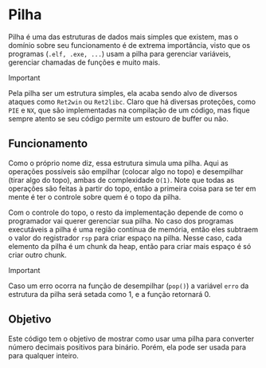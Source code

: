 # Pilha
Pilha é uma das estruturas de dados mais simples que existem, mas o domínio sobre seu funcionamento é de extrema importância, visto que os programas (`.elf, .exe, ...`) usam a pilha para gerenciar variáveis, gerenciar chamadas de funções e muito mais. 

> [!IMPORTANT]
> Pela pilha ser um estrutura simples, ela acaba sendo alvo de diversos ataques como `Ret2win` ou `Ret2libc`. Claro que há diversas proteções, como `PIE` e `NX`, que são implementadas na compilação de um código, mas fique sempre atento se seu código permite um estouro de buffer ou não.

## Funcionamento
Como o próprio nome diz, essa estrutura simula uma pilha. Aqui as operações possíveis são empilhar (colocar algo no topo) e desempilhar (tirar algo do topo), ambas de complexidade `O(1)`. Note que todas as operações são feitas à partir do topo, então a primeira coisa para se ter em mente é ter o controle sobre quem é o topo da pilha.

Com o controle do topo, o resto da implementação depende de como o programador vai querer gerenciar sua pilha. No caso dos programas executáveis a pilha é uma região contínua de memória, então eles subtraem o valor do registrador `rsp` para criar espaço na pilha. Nesse caso, cada elemento da pilha é um chunk da heap, então para criar mais espaço é só criar outro chunk.

> [!important]
> Caso um erro ocorra na função de desempilhar (`pop()`) a variável `erro` da estrutura da pilha será setada como 1, e a função retornará 0.

## Objetivo
Este código tem o objetivo de mostrar como usar uma pilha para converter número decimais positivos para binário. Porém, ela pode ser usada para para qualquer inteiro.
